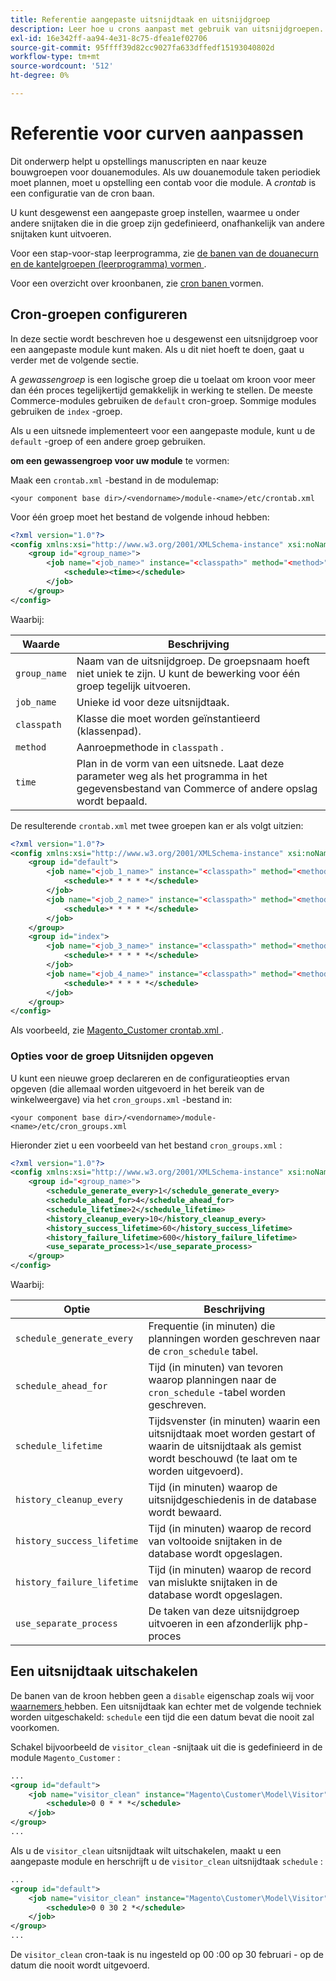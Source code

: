 ```yaml
---
title: Referentie aangepaste uitsnijdtaak en uitsnijdgroep
description: Leer hoe u crons aanpast met gebruik van uitsnijdgroepen.
exl-id: 16e342ff-aa94-4e31-8c75-dfea1ef02706
source-git-commit: 95ffff39d82cc9027fa633dffedf15193040802d
workflow-type: tm+mt
source-wordcount: '512'
ht-degree: 0%

---
```


# Referentie voor curven aanpassen

Dit onderwerp helpt u opstellings manuscripten en naar keuze bouwgroepen voor douanemodules. Als uw douanemodule taken periodiek moet plannen, moet u opstelling een contab voor die module. A _crontab_ is een configuratie van de cron baan.

U kunt desgewenst een aangepaste groep instellen, waarmee u onder andere snijtaken die in die groep zijn gedefinieerd, onafhankelijk van andere snijtaken kunt uitvoeren.

Voor een stap-voor-stap leerprogramma, zie [ de banen van de douanecurn en de kantelgroepen (leerprogramma) vormen ](custom-cron-tutorial.md).

Voor een overzicht over kroonbanen, zie [ cron banen ](../cli/configure-cron-jobs.md) vormen.

## Cron-groepen configureren

In deze sectie wordt beschreven hoe u desgewenst een uitsnijdgroep voor een aangepaste module kunt maken. Als u dit niet hoeft te doen, gaat u verder met de volgende sectie.

A _gewassengroep_ is een logische groep die u toelaat om kroon voor meer dan één proces tegelijkertijd gemakkelijk in werking te stellen. De meeste Commerce-modules gebruiken de `default` cron-groep. Sommige modules gebruiken de `index` -groep.

Als u een uitsnede implementeert voor een aangepaste module, kunt u de `default` -groep of een andere groep gebruiken.

**om een gewassengroep voor uw module** te vormen:

Maak een `crontab.xml` -bestand in de modulemap:

```text
<your component base dir>/<vendorname>/module-<name>/etc/crontab.xml
```

Voor één groep moet het bestand de volgende inhoud hebben:

```xml
<?xml version="1.0"?>
<config xmlns:xsi="http://www.w3.org/2001/XMLSchema-instance" xsi:noNamespaceSchemaLocation="urn:magento:module:Magento_Cron:etc/crontab.xsd">
    <group id="<group_name>">
        <job name="<job_name>" instance="<classpath>" method="<method>">
            <schedule><time></schedule>
        </job>
    </group>
</config>
```

Waarbij:

| Waarde | Beschrijving |
|---|---|
| `group_name` | Naam van de uitsnijdgroep. De groepsnaam hoeft niet uniek te zijn. U kunt de bewerking voor één groep tegelijk uitvoeren. |
| `job_name` | Unieke id voor deze uitsnijdtaak. |
| `classpath` | Klasse die moet worden geïnstantieerd (klassenpad). |
| `method` | Aanroepmethode in `classpath` . |
| `time` | Plan in de vorm van een uitsnede. Laat deze parameter weg als het programma in het gegevensbestand van Commerce of andere opslag wordt bepaald. |

De resulterende `crontab.xml` met twee groepen kan er als volgt uitzien:

```xml
<?xml version="1.0"?>
<config xmlns:xsi="http://www.w3.org/2001/XMLSchema-instance" xsi:noNamespaceSchemaLocation="urn:magento:module:Magento_Cron:etc/crontab.xsd">
    <group id="default">
        <job name="<job_1_name>" instance="<classpath>" method="<method_name>">
            <schedule>* * * * *</schedule>
        </job>
        <job name="<job_2_name>" instance="<classpath>" method="<method_name>">
            <schedule>* * * * *</schedule>
        </job>
    </group>
    <group id="index">
        <job name="<job_3_name>" instance="<classpath>" method="<method_name>">
            <schedule>* * * * *</schedule>
        </job>
        <job name="<job_4_name>" instance="<classpath>" method="<method_name>">
            <schedule>* * * * *</schedule>
        </job>
    </group>
</config>
```

Als voorbeeld, zie [ Magento_Customer crontab.xml ](https://github.com/magento/magento2/blob/2.4/app/code/Magento/Customer/etc/crontab.xml).

### Opties voor de groep Uitsnijden opgeven

U kunt een nieuwe groep declareren en de configuratieopties ervan opgeven (die allemaal worden uitgevoerd in het bereik van de winkelweergave) via het `cron_groups.xml` -bestand in:

```text
<your component base dir>/<vendorname>/module-<name>/etc/cron_groups.xml
```

Hieronder ziet u een voorbeeld van het bestand `cron_groups.xml` :

```xml
<?xml version="1.0"?>
<config xmlns:xsi="http://www.w3.org/2001/XMLSchema-instance" xsi:noNamespaceSchemaLocation="urn:magento:module:Magento_Cron:etc/cron_groups.xsd">
    <group id="<group_name>">
        <schedule_generate_every>1</schedule_generate_every>
        <schedule_ahead_for>4</schedule_ahead_for>
        <schedule_lifetime>2</schedule_lifetime>
        <history_cleanup_every>10</history_cleanup_every>
        <history_success_lifetime>60</history_success_lifetime>
        <history_failure_lifetime>600</history_failure_lifetime>
        <use_separate_process>1</use_separate_process>
    </group>
</config>
```

Waarbij:

| Optie | Beschrijving |
| -------------------------- | ------------------------------------------------------------------------------------------------------ |
| `schedule_generate_every` | Frequentie (in minuten) die planningen worden geschreven naar de `cron_schedule` tabel. |
| `schedule_ahead_for` | Tijd (in minuten) van tevoren waarop planningen naar de `cron_schedule` -tabel worden geschreven. |
| `schedule_lifetime` | Tijdsvenster (in minuten) waarin een uitsnijdtaak moet worden gestart of waarin de uitsnijdtaak als gemist wordt beschouwd (te laat om te worden uitgevoerd). |
| `history_cleanup_every` | Tijd (in minuten) waarop de uitsnijdgeschiedenis in de database wordt bewaard. |
| `history_success_lifetime` | Tijd (in minuten) waarop de record van voltooide snijtaken in de database wordt opgeslagen. |
| `history_failure_lifetime` | Tijd (in minuten) waarop de record van mislukte snijtaken in de database wordt opgeslagen. |
| `use_separate_process` | De taken van deze uitsnijdgroep uitvoeren in een afzonderlijk php-proces |

## Een uitsnijdtaak uitschakelen

De banen van de kroon hebben geen a `disable` eigenschap zoals wij voor [ waarnemers ](https://developer.adobe.com/commerce/php/development/components/events-and-observers/#observers) hebben. Een uitsnijdtaak kan echter met de volgende techniek worden uitgeschakeld: `schedule` een tijd die een datum bevat die nooit zal voorkomen.

Schakel bijvoorbeeld de `visitor_clean` -snijtaak uit die is gedefinieerd in de module `Magento_Customer` :

```xml
...
<group id="default">
    <job name="visitor_clean" instance="Magento\Customer\Model\Visitor" method="clean">
        <schedule>0 0 * * *</schedule>
    </job>
</group>
...
```

Als u de `visitor_clean` uitsnijdtaak wilt uitschakelen, maakt u een aangepaste module en herschrijft u de `visitor_clean` uitsnijdtaak `schedule` :

```xml
...
<group id="default">
    <job name="visitor_clean" instance="Magento\Customer\Model\Visitor" method="clean">
        <schedule>0 0 30 2 *</schedule>
    </job>
</group>
...
```

De `visitor_clean` cron-taak is nu ingesteld op 00 :00 op 30 februari - op de datum die nooit wordt uitgevoerd.
